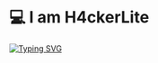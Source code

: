 <h1 align="left">💻 I am H4ckerLite</h1>




[![Typing SVG](https://readme-typing-svg.herokuapp.com/?font=Fira+Code&size=16&pause=1500&color=B81FF7&background=77FF3500&width=485&lines=Soy+H4ckerLite+un%20principinte+del+hacking+y+las+CTF%20)](https://git.io/typing-svg)
